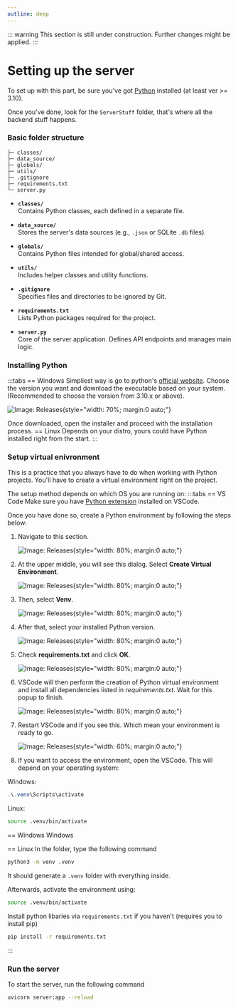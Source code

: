 ```yaml
---
outline: deep
---
```


::: warning
This section is still under construction. Further changes might be applied.
:::

# Setting up the server

To set up with this part, be sure you've got [Python](https://www.python.org/) installed (at least ver >= 3.10).

Once you've done, look for the `ServerStuff` folder, that's where all the backend stuff happens.

### Basic folder structure

```
├─ classes/
├─ data_source/
├─ globals/
├─ utils/
├─ .gitignore
├─ requirements.txt
└─ server.py
```

- **`classes/`**  
  Contains Python classes, each defined in a separate file.

- **`data_source/`**  
  Stores the server's data sources (e.g., `.json` or SQLite `.db` files).

- **`globals/`**  
  Contains Python files intended for global/shared access.

- **`utils/`**  
  Includes helper classes and utility functions.

- **`.gitignore`**  
  Specifies files and directories to be ignored by Git.

- **`requirements.txt`**  
  Lists Python packages required for the project.

- **`server.py`**  
  Core of the server application. Defines API endpoints and manages main logic.

### Installing Python

:::tabs
== Windows
Simpliest way is go to python's [official website](https://www.python.org/downloads/windows/).
Choose the version you want and download the executable based on your system.
(Recommended to choose the version from 3.10.x or above).

![Image: Releases](/images/docs/game-server/2.png){style="width: 70%; margin:0 auto;"}

Once downloaded, open the installer and proceed with the installation process.
== Linux
Depends on your distro, yours could have Python installed right from the start.
:::

### Setup virtual enivronment

This is a practice that you always have to do when working with Python projects. You'll have to create a virtual environment right on the project.

The setup method depends on which OS you are running on:
:::tabs
== VS Code
Make sure you have [Python extension](https://marketplace.visualstudio.com/items?itemName=ms-python.python)
installed on VSCode.

Once you have done so, create a Python environment by following the steps below:

1. Navigate to this section.

   ![Image: Releases](/images/docs/game-server/1.png){style="width: 80%; margin:0 auto;"}

2. At the upper middle, you will see this dialog. Select **Create Virtual Environment**.

   ![Image: Releases](/images/docs/game-server/3.png){style="width: 80%; margin:0 auto;"}

3. Then, select **Venv**.

   ![Image: Releases](/images/docs/game-server/4.png){style="width: 80%; margin:0 auto;"}

4. After that, select your installed Python version.

   ![Image: Releases](/images/docs/game-server/5.png){style="width: 80%; margin:0 auto;"}

5. Check **requirements.txt** and click **OK**.

   ![Image: Releases](/images/docs/game-server/6.png){style="width: 80%; margin:0 auto;"}

6. VSCode will then perform the creation of Python virtual environment and install all dependencies listed in _requirements.txt_. Wait for this popup to finish.

   ![Image: Releases](/images/docs/game-server/7.png){style="width: 80%; margin:0 auto;"}

7. Restart VSCode and if you see this. Which mean your environment is ready to go.

   ![Image: Releases](/images/docs/game-server/9.png){style="width: 60%; margin:0 auto;"}

8. If you want to access the environment, open the VSCode. This will depend on your operating system:

Windows:

```powershell
.\.venv\Scripts\activate
```

Linux:

```sh
source .venv/bin/activate
```

== Windows
Windows

== Linux
In the folder, type the following command

```sh
python3 -m venv .venv
```

It should generate a `.venv` folder with everything inside.

Afterwards, activate the environment using:

```sh
source .venv/bin/activate
```

Install python libaries via `requirements.txt` if you haven't (requires you to install pip)

```sh
pip install -r requirements.txt
```

:::

### Run the server

To start the server, run the following command

```sh
uvicorn server:app --reload
```
